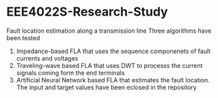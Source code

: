 # EEE4022S-Research-Study
Fault location estimation along a transmission line
Three algorithms have been tested
1) Impedance-based FLA that uses the sequence componenets of fault currents and voltages
2) Traveling-wave based FLA that uses DWT to processs the current signals coming form the end terminals
3) Artificial Neural Network based FLA that estimates the fault location. The input and target values have been eclosed in the repository
